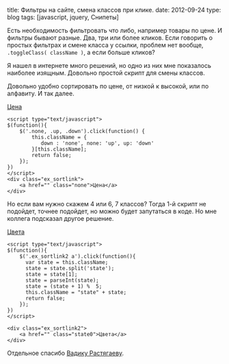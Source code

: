title: Фильтры на сайте, смена классов при клике.
date: 2012-09-24
type: blog
tags: [javascript, jquery, Снипеты]

Есть необходимость фильтровать что либо, например товары по цене. И фильтры бывают разные. Два, три или более кликов. Если говорить о простых фильтрах и смене класса у ссылки, проблем нет вообще, `.toggleClass( className )`, а если больше кликов?

Я нашел в интернете много решений, но одно из них мне показалось наиболее изящным. Довольно простой скрипт для смены классов. 

<style type="text/css">
.ex_sortlink .none:after {
    content: "";
}
.ex_sortlink .up:after {
    content: "↑";
    margin-left: .2em;
}
.ex_sortlink .down:after {
    content: "↓";
    margin-left: .2em;
}
.ex_sortlink2 .state1 {color: red;}
.ex_sortlink2 .state2 {color: green;}
.ex_sortlink2 .state3 {color: black;}
.ex_sortlink2 .state4 {color: blue;}
</style>
<script type="text/javascript">
$(function(){
    $('.none, .up, .down').click(function() {                             
        this.className = {
           down : 'none', none: 'up', up: 'down'
        }[this.className];
        return false;
    });

    $('.ex_sortlink2 a').click(function(){
      var state = this.className;
      state = state.split('state');
      state = state[1];
      state = parseInt(state);
      state = (state + 1) % 5;
      this.className = "state" + state;
      return false;
    });
})
</script>

Довольно удобно сортировать по цене, от низкой к высокой, или по алфавиту. И так далее.
<div class="ex_sortlink">
    <a href="" class="none">Цена</a>
</div>

    <script type="text/javascript">
    $(function(){
        $('.none, .up, .down').click(function() {                             
            this.className = {
               down : 'none', none: 'up', up: 'down'
            }[this.className];
            return false;
        });
    })
    </script>
    <div class="ex_sortlink">
        <a href="" class="none">Цена</a>
    </div>


Но если вам нужно скажем 4 или 6, 7 классов? Тогда 1-й скрипт не подойдет, точнее подойдет, но можно будет запутаться в коде. Но мне коллега подсказал другое решение.

<div class="ex_sortlink2">
    <a href="" class="state0">Цвета</a>
</div>

    <script type="text/javascript">
    $(function(){
        $('.ex_sortlink2 a').click(function(){
          var state = this.className;
          state = state.split('state');
          state = state[1];
          state = parseInt(state);
          state = (state + 1) %  5;
          this.className = "state" + state;
          return false;
        });
    })
    </script>

    <div class="ex_sortlink2">
        <a href="" class="state0">Цвета</a>
    </div>

Отдельное спасибо [Вадику Растягаеву](http://www.facebook.com/oktoberliner).